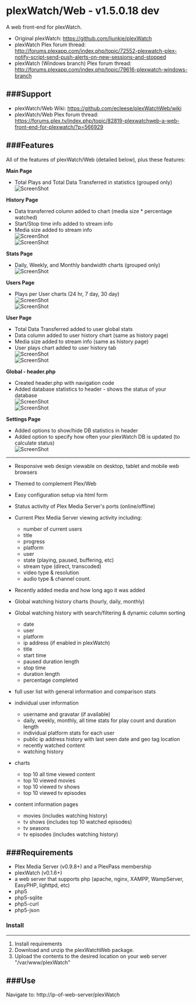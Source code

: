 plexWatch/Web - v1.5.0.18 dev
=============================

A web front-end for plexWatch.

* Original plexWatch: <https://github.com/ljunkie/plexWatch>
* plexWatch Plex forum thread: <http://forums.plexapp.com/index.php/topic/72552-plexwatch-plex-notify-script-send-push-alerts-on-new-sessions-and-stopped>
* plexWatch (Windows branch) Plex forum thread: <http://forums.plexapp.com/index.php/topic/79616-plexwatch-windows-branch>


###Support
-----------
* plexWatch/Web Wiki: <https://github.com/ecleese/plexWatchWeb/wiki>
* plexWatch/Web Plex forum thread: <https://forums.plex.tv/index.php/topic/82819-plexwatchweb-a-web-front-end-for-plexwatch/?p=566929>


###Features
-----------

All of the features of plexWatch/Web (detailed below), plus these features:

**Main Page**

* Total Plays and Total Data Transferred in statistics (grouped only)<br> 
![ScreenShot](https://forums.plex.tv/uploads/monthly_01_2014/post-141806-0-81343500-1391024428.png)
	
**History Page**

* Data transferred column added to chart (media size * percentage watched)
* Start/Stop time info added to stream info
* Media size added to stream info<br>
![ScreenShot](https://forums.plex.tv/uploads/monthly_01_2014/post-141806-0-53204400-1391024553_thumb.png)<br>
![ScreenShot](https://forums.plex.tv/uploads/monthly_01_2014/post-141806-0-69240800-1391024554_thumb.png)

**Stats Page**

* Daily, Weekly, and Monthly bandwidth charts (grouped only)<br>
![ScreenShot](https://forums.plex.tv/uploads/monthly_01_2014/post-141806-0-72732400-1391024858_thumb.png)

**Users Page**

* Plays per User charts (24 hr, 7 day, 30 day)<br>
![ScreenShot](https://forums.plex.tv/uploads/monthly_01_2014/post-141806-0-13521300-1391024863_thumb.png)<br>
![ScreenShot](https://forums.plex.tv/uploads/monthly_01_2014/post-141806-0-83910500-1391024865_thumb.png)

**User Page**

* Total Data Transferred added to user global stats
* Data column added to user history chart (same as history page)
* Media size added to stream info (same as history page)
* User plays chart added to user history tab<br>
![ScreenShot](https://forums.plex.tv/uploads/monthly_01_2014/post-141806-0-27737000-1391025121_thumb.png)<br>
![ScreenShot](https://forums.plex.tv/uploads/monthly_01_2014/post-141806-0-06434800-1391025123_thumb.png)

**Global - header.php**

* Created header.php with navigation code
* Added database statistics to header - shows the status of your database<br>
![ScreenShot](https://forums.plex.tv/uploads/monthly_01_2014/post-141806-0-31275200-1391025306.png)<br>![ScreenShot](https://forums.plex.tv/uploads/monthly_01_2014/post-141806-0-95592800-1391025306.png)

**Settings Page**

* Added options to show/hide DB statistics in header
* Added option to specify how often your plexWatch DB is updated (to calculate status)<br>
![ScreenShot](https://forums.plex.tv/uploads/monthly_01_2014/post-141806-0-79077100-1391025307_thumb.png)


-----------


* Responsive web design viewable on desktop, tablet and mobile web browsers 

* Themed to complement Plex/Web 

* Easy configuration setup via html form

* Status activity of Plex Media Server's ports (online/offline)

* Current Plex Media Server viewing activity including:
	* number of current users
	* title
	* progress
	* platform
	* user
	* state (playing, paused, buffering, etc)
	* stream type (direct, transcoded)
	* video type & resolution
	* audio type & channel count.
	
* Recently added media and how long ago it was added

* Global watching history charts (hourly, daily, monthly)

* Global watching history with search/filtering & dynamic column sorting
	* date
	* user
	* platform
	* ip address (if enabled in plexWatch)
	* title
	* start time
	* paused duration length
	* stop time
	* duration length
	* percentage completed
	
* full user list with general information and comparison stats

* individual user information
	- username and gravatar (if available)
	- daily, weekly, monthly, all time stats for play count and duration length
	- individual platform stats for each user
	- public ip address history with last seen date and geo tag location 
	- recently watched content
	- watching history
* charts
	- top 10 all time viewed content
	- top 10 viewed movies
	- top 10 viewed tv shows
	- top 10 viewed tv episodes

* content information pages 
	- movies (includes watching history)
	- tv shows (includes top 10 watched episodes)
	- tv seasons
	- tv episodes (includes watching history)


###Requirements
---------------
* Plex Media Server (v0.9.8+) and a PlexPass membership
* plexWatch (v0.1.6+)
* a web server that supports php (apache, nginx, XAMPP, WampServer, EasyPHP, lighttpd, etc)
* php5
* php5-sqlite
* php5-curl
* php5-json


### Install 
-----------

1. Install requirements
2. Download and unzip the plexWatchWeb package.
3. Upload the contents to the desired location on your web server "/var/www/plexWatch"


###Use
------

Navigate to: http://ip-of-web-server/plexWatch
